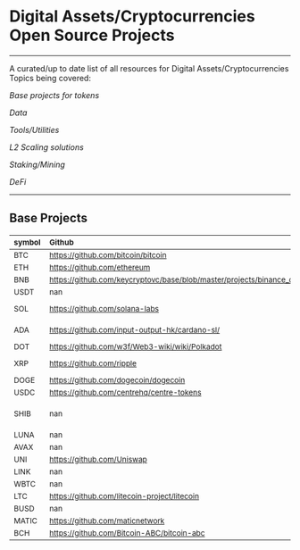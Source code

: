 # Digital Assets/Cryptocurrencies Open Source Projects

___
A curated/up to date list of all resources for Digital Assets/Cryptocurrencies
Topics being covered:

*Base projects for tokens*

*Data*

*Tools/Utilities*

*L2 Scaling solutions*

*Staking/Mining*

*DeFi*
___

<!-- [PLACEHOLDER_START:Base Projects] --> 
## Base Projects 
| <sub>symbol</sub>   | <sub>Github</sub>                                                                   | <sub>Reddit</sub>                                    | <sub>Telegram</sub>                          | <sub>Discord</sub>                               | <sub>Medium</sub>                                                                                               | <sub>Block Explorer</sub>                                                                                                                                                              | <sub>Twitter</sub>                                                                           | <sub>Whitepaper</sub>                                                                     | <sub>Blog</sub>                       | <sub>Website</sub>                          |
|:--------------------|:------------------------------------------------------------------------------------|:-----------------------------------------------------|:---------------------------------------------|:-------------------------------------------------|:----------------------------------------------------------------------------------------------------------------|:---------------------------------------------------------------------------------------------------------------------------------------------------------------------------------------|:---------------------------------------------------------------------------------------------|:------------------------------------------------------------------------------------------|:--------------------------------------|:--------------------------------------------|
| <sub>BTC</sub>      | <sub>https://github.com/bitcoin/bitcoin</sub>                                       | <sub>https://www.reddit.com/r/Bitcoin/</sub>         | <sub>http://t.me/bitcoin</sub>               | <sub>nan</sub>                                   | <sub>nan</sub>                                                                                                  | <sub>nan</sub>                                                                                                                                                                         | <sub>https://twitter.com/bitcoin</sub>                                                       | <sub>https://bitcoin.org/bitcoin.pdf</sub>                                                | <sub>nan</sub>                        | <sub>nan</sub>                              |
| <sub>ETH</sub>      | <sub>https://github.com/ethereum</sub>                                              | <sub>https://www.reddit.com/r/ethereum/</sub>        | <sub>nan</sub>                               | <sub>nan</sub>                                   | <sub>nan</sub>                                                                                                  | <sub>nan</sub>                                                                                                                                                                         | <sub>https://twitter.com/ethereum</sub>                                                      | <sub>https://ethereum.org/en/whitepaper/</sub>                                            | <sub>https://blog.ethereum.org/</sub> | <sub>https://www.ethereum.org/</sub>        |
| <sub>BNB</sub>      | <sub>https://github.com/keycryptovc/base/blob/master/projects/binance_coin.md</sub> | <sub>https://www.reddit.com/r/BinanceExchange/</sub> | <sub>nan</sub>                               | <sub>nan</sub>                                   | <sub>nan</sub>                                                                                                  | <sub>nan</sub>                                                                                                                                                                         | <sub>https://twitter.com/binance</sub>                                                       | <sub>https://whitepaper.io/coin/binance</sub>                                             | <sub>nan</sub>                        | <sub>https://www.binance.com/en</sub>       |
| <sub>USDT</sub>     | <sub>nan</sub>                                                                      | <sub>https://www.reddit.com/r/Tether/</sub>          | <sub>nan</sub>                               | <sub>nan</sub>                                   | <sub>nan</sub>                                                                                                  | <sub>nan</sub>                                                                                                                                                                         | <sub>https://twitter.com/Tether_to/</sub>                                                    | <sub>https://tether.to/wp-content/uploads/2016/06/TetherWhitePaper.pdf</sub>              | <sub>https://tether.to/press/</sub>   | <sub>https://tether.to</sub>                |
| <sub>SOL</sub>      | <sub>https://github.com/solana-labs</sub>                                           | <sub>nan</sub>                                       | <sub>https://t.me/solana</sub>               | <sub>https://discordapp.com/invite/pquxPsq</sub> | <sub>https://medium.com/solana-labs</sub>                                                                       | <sub>nan</sub>                                                                                                                                                                         | <sub>https://twitter.com/solana</sub>                                                        | <sub>https://github.com/solana-labs/whitepaper/blob/master/solana-whitepaper-en.pdf</sub> | <sub>nan</sub>                        | <sub>https://solana.com/</sub>              |
| <sub>ADA</sub>      | <sub>https://github.com/input-output-hk/cardano-sl/</sub>                           | <sub>https://www.reddit.com/r/cardano/</sub>         | <sub>https://t.me/CardanoAnnouncements</sub> | <sub>nan</sub>                                   | <sub>nan</sub>                                                                                                  | <sub>https://cardanoexplorer.com/?__hstc=64163184.1ca529f07fc63b0bef3e8d3d503d02b0.1539017635936.1539017635936.1539017635936.1&__hssc=64163184.2.1539017635938&__hsfp=3707452877</sub> | <sub>https://twitter.com/cardano</sub>                                                       | <sub>https://why.cardano.org/en/introduction/motivation/</sub>                            | <sub>nan</sub>                        | <sub>https://www.cardano.org/en/home/</sub> |
| <sub>DOT</sub>      | <sub>https://github.com/w3f/Web3-wiki/wiki/Polkadot</sub>                           | <sub>nan</sub>                                       | <sub>https://t.me/PolkadotOfficial</sub>     | <sub>nan</sub>                                   | <sub>https://medium.com/polkadot-network</sub>                                                                  | <sub>nan</sub>                                                                                                                                                                         | <sub>https://twitter.com/Polkadot</sub>                                                      | <sub>https://polkadot.network/PolkaDotPaper.pdf</sub>                                     | <sub>nan</sub>                        | <sub>https://polkadot.network</sub>         |
| <sub>XRP</sub>      | <sub>https://github.com/ripple</sub>                                                | <sub>https://www.reddit.com/r/Ripple/</sub>          | <sub>https://t.me/Ripple</sub>               | <sub>nan</sub>                                   | <sub>nan</sub>                                                                                                  | <sub>nan</sub>                                                                                                                                                                         | <sub>https://twitter.com/Ripple?ref_src=twsrc%5Egoogle%7Ctwcamp%5Eserp%7Ctwgr%5Eauthor</sub> | <sub>https://ripple.com/files/ripple_consensus_whitepaper.pdf</sub>                       | <sub>nan</sub>                        | <sub>https://ripple.com</sub>               |
| <sub>DOGE</sub>     | <sub>https://github.com/dogecoin/dogecoin</sub>                                     | <sub>https://www.reddit.com/r/dogecoin/</sub>        | <sub>https://t.me/TheDogeHouse</sub>         | <sub>nan</sub>                                   | <sub>nan</sub>                                                                                                  | <sub>https://dogechain.info/</sub>                                                                                                                                                     | <sub>https://twitter.com/dogecoin</sub>                                                      | <sub>nan</sub>                                                                            | <sub>nan</sub>                        | <sub>https://dogecoin.com/</sub>            |
| <sub>USDC</sub>     | <sub>https://github.com/centrehq/centre-tokens</sub>                                | <sub>nan</sub>                                       | <sub>nan</sub>                               | <sub>nan</sub>                                   | <sub>nan</sub>                                                                                                  | <sub>nan</sub>                                                                                                                                                                         | <sub>nan</sub>                                                                               | <sub>https://whitepaper.io/document/716/usd-coin-whitepaper</sub>                         | <sub>https://www.centre.io/blog</sub> | <sub>https://www.centre.io/usdc</sub>       |
| <sub>SHIB</sub>     | <sub>nan</sub>                                                                      | <sub>nan</sub>                                       | <sub>nan</sub>                               | <sub>nan</sub>                                   | <sub>https://allhailtheshiba.medium.com/all-hail-the-shiba-an-experiment-in-decentralization-87e3792e92f2</sub> | <sub>nan</sub>                                                                                                                                                                         | <sub>https://twitter.com/shibtoken</sub>                                                     | <sub>nan</sub>                                                                            | <sub>nan</sub>                        | <sub>https://shibatoken.com/</sub>          |
| <sub>LUNA</sub>     | <sub>nan</sub>                                                                      | <sub>nan</sub>                                       | <sub>https://t.me/terramoney</sub>           | <sub>nan</sub>                                   | <sub>https://medium.com/terra-money</sub>                                                                       | <sub>nan</sub>                                                                                                                                                                         | <sub>https://twitter.com/terra_money</sub>                                                   | <sub>https://terra.money/Terra_White_paper.pdf</sub>                                      | <sub>nan</sub>                        | <sub>https://terra.money/</sub>             |
| <sub>AVAX</sub>     | <sub>nan</sub>                                                                      | <sub>https://reddit.com/r/avax</sub>                 | <sub>https://t.me/avalancheavax</sub>        | <sub>nan</sub>                                   | <sub>https://medium.com/avalabs</sub>                                                                           | <sub>nan</sub>                                                                                                                                                                         | <sub>https://twitter.com/avalancheavax</sub>                                                 | <sub>https://files.avalabs.org/papers/platform.pdf</sub>                                  | <sub>nan</sub>                        | <sub>https://avax.network/</sub>            |
| <sub>UNI</sub>      | <sub>https://github.com/Uniswap</sub>                                               | <sub>https://www.reddit.com/r/UniSwap/</sub>         | <sub>nan</sub>                               | <sub>nan</sub>                                   | <sub>nan</sub>                                                                                                  | <sub>nan</sub>                                                                                                                                                                         | <sub>https://twitter.com/UniswapExchange</sub>                                               | <sub>https://hackmd.io/C-DvwDSfSxuh-Gd4WKE_ig</sub>                                       | <sub>https://uniswap.org/blog/</sub>  | <sub>https://uniswap.io/</sub>              |
| <sub>LINK</sub>     | <sub>nan</sub>                                                                      | <sub>https://www.reddit.com/r/Chainlink/</sub>       | <sub>https://t.me/chainlinkofficial</sub>    | <sub>https://discord.gg/aSK4zew</sub>            | <sub>nan</sub>                                                                                                  | <sub>nan</sub>                                                                                                                                                                         | <sub>https://twitter.com/chainlink</sub>                                                     | <sub>https://link.smartcontract.com/whitepaper</sub>                                      | <sub>https://blog.chain.link/</sub>   | <sub>https://chain.link/</sub>              |
| <sub>WBTC</sub>     | <sub>nan</sub>                                                                      | <sub>nan</sub>                                       | <sub>nan</sub>                               | <sub>nan</sub>                                   | <sub>nan</sub>                                                                                                  | <sub>nan</sub>                                                                                                                                                                         | <sub>https://twitter.com/WrappedBTC</sub>                                                    | <sub>https://www.wbtc.network/assets/wrapped-tokens-whitepaper.pdf</sub>                  | <sub>nan</sub>                        | <sub>https://www.wbtc.network/</sub>        |
| <sub>LTC</sub>      | <sub>https://github.com/litecoin-project/litecoin</sub>                             | <sub>https://www.reddit.com/r/litecoin/</sub>        | <sub>nan</sub>                               | <sub>nan</sub>                                   | <sub>nan</sub>                                                                                                  | <sub>nan</sub>                                                                                                                                                                         | <sub>https://twitter.com/litecoin</sub>                                                      | <sub>nan</sub>                                                                            | <sub>nan</sub>                        | <sub>https://litecoin.org/</sub>            |
| <sub>BUSD</sub>     | <sub>nan</sub>                                                                      | <sub>nan</sub>                                       | <sub>nan</sub>                               | <sub>nan</sub>                                   | <sub>nan</sub>                                                                                                  | <sub>nan</sub>                                                                                                                                                                         | <sub>nan</sub>                                                                               | <sub>nan</sub>                                                                            | <sub>nan</sub>                        | <sub>nan</sub>                              |
| <sub>MATIC</sub>    | <sub>https://github.com/maticnetwork</sub>                                          | <sub>https://www.reddit.com/r/maticnetwork/</sub>    | <sub>https://t.me/maticnetwork</sub>         | <sub>nan</sub>                                   | <sub>https://polygontech.medium.com/</sub>                                                                      | <sub>nan</sub>                                                                                                                                                                         | <sub>https://twitter.com/0xPolygon</sub>                                                     | <sub>https://github.com/maticnetwork/whitepaper/blob/master/README.md</sub>               | <sub>nan</sub>                        | <sub>https://polygon.technology/</sub>      |
| <sub>BCH</sub>      | <sub>https://github.com/Bitcoin-ABC/bitcoin-abc</sub>                               | <sub>https://www.reddit.com/r/Bitcoincash/</sub>     | <sub>nan</sub>                               | <sub>nan</sub>                                   | <sub>nan</sub>                                                                                                  | <sub>nan</sub>                                                                                                                                                                         | <sub>nan</sub>                                                                               | <sub>https://www.bitcoincash.org/bitcoin.pdf</sub>                                        | <sub>nan</sub>                        | <sub>https://www.bitcoincash.org/</sub>     |<!-- [PLACEHOLDER_END:Base Projects] -->